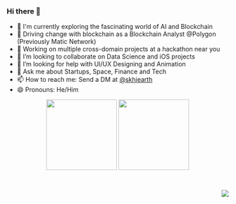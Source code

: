 ### Hi there 👋

- 🔭 I'm currently exploring the fascinating world of AI and Blockchain
- 📆 Driving change with blockchain as a Blockchain Analyst @Polygon (Previously Matic Network)
- 🌱 Working on multiple cross-domain projects at a hackathon near you 
- 👯 I’m looking to collaborate on Data Science and iOS projects
- 🤔 I’m looking for help with UI/UX Designing and Animation
- 💬 Ask me about Startups, Space, Finance and Tech
- 📫 How to reach me: Send a DM at [@skhiearth](https://www.linkedin.com/in/skhiearth)
- 😄 Pronouns: He/Him

<p align=center>
    <img height=160 align="center" src="https://github-readme-stats.vercel.app/api?username=skhiearth&show_icons=true&theme=gruvbox">
    <img height=160 align="center" src="https://github-readme-stats.vercel.app/api/top-langs/?username=skhiearth&layout=compact&theme=gruvbox">
</p>

<br><p align="right">![](https://visitor-badge.laobi.icu/badge?page_id=skhiearth.skhiearth)<br>
  
